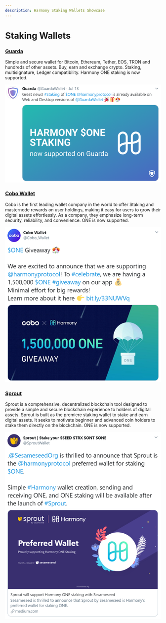 ```yaml
---
description: Harmony Staking Wallets Showcase
---
```


# Staking Wallets

### [Guarda](https://guarda.com/)

Simple and secure wallet for Bitcoin, Ethereum, Tether, EOS, TRON and hundreds of other assets. Buy, earn and exchange crypto. Staking, multisignature, Ledger compatibility. Harmony ONE staking is now supported.

![](../.gitbook/assets/guarda.png)





### [Cobo Wallet](https://cobo.com/)

Cobo is the first leading wallet company in the world to offer Staking and masternode rewards on user holdings, making it easy for users to grow their digital assets effortlessly. As a company, they emphasize long-term security, reliability, and convenience. ONE is now supported.



![](../.gitbook/assets/cobo.png)





### [Sprout](https://sprout.sesameseed.org/)

Sprout is a comprehensive, decentralized blockchain tool designed to provide a simple and secure blockchain experience to holders of digital assets. Sprout is built as the premiere staking wallet to stake and earn digital assets. It seeks to motivate beginner and advanced coin holders to stake them directly on the blockchain. ONE is now supported.



![](../.gitbook/assets/sprout-wallet-tweet.png)

